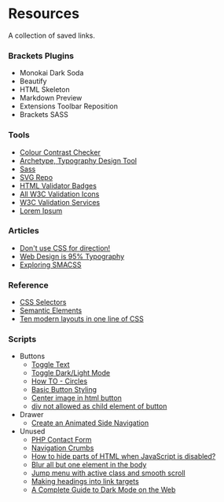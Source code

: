 # Resources
A collection of saved links.

### Brackets Plugins
- Monokai Dark Soda
- Beautify
- HTML Skeleton
- Markdown Preview
- Extensions Toolbar Reposition
- Brackets SASS

### Tools
- [Colour Contrast Checker](https://colourcontrast.cc/)
- [Archetype, Typography Design Tool](https://archetypeapp.com/#)
- [Sass](https://sass-lang.com/guide)
- [SVG Repo](https://www.svgrepo.com)
- [HTML Validator Badges](https://tdarb.org/html5-validator-badge/)
- [All W3C Validation Icons](https://www.w3.org/QA/Tools/Icons)
- [W3C Validation Services](https://validator.w3.org/services)
- [Lorem Ipsum](https://loremipsum.io)

### Articles
- [Don't use CSS for direction!](https://www.w3.org/International/questions/qa-html-dir#quickanswer)
- [Web Design is 95% Typography](https://ia.net/topics/the-web-is-all-about-typography-period)
- [Exploring SMACSS](https://www.toptal.com/css/smacss-scalable-modular-architecture-css)

### Reference
- [CSS Selectors](https://www.w3schools.com/cssref/css_selectors.asp)
- [Semantic Elements](https://www.w3schools.com/html/html5_semantic_elements.asp)
- [Ten modern layouts in one line of CSS](https://web.dev/one-line-layouts/)

### Scripts
- Buttons
   - [Toggle Text](https://www.w3schools.com/howto/howto_js_toggle_text.asp)
   - [Toggle Dark/Light Mode](https://www.w3schools.com/howto/howto_js_toggle_dark_mode.asp)
   - [How TO - Circles](https://www.w3schools.com/howto/howto_css_circles.asp)
   - [Basic Button Styling](https://www.w3schools.com/css/css3_buttons.asp)
   - [Center image in html button](https://stackoverflow.com/questions/7274875/center-image-in-html-button)
   - [div not allowed as child element of button](https://stackoverflow.com/questions/31020667/div-not-allowed-as-child-element-of-button)
- Drawer
   - [Create an Animated Side Navigation](https://www.w3schools.com/howto/howto_js_sidenav.asp)
- Unused
   - [PHP Contact Form](https://codepen.io/badcat/pen/yLYVmqo)
   - [Navigation Crumbs](https://developer.mozilla.org/en-US/docs/Web/HTML/Element/nav)
   - [How to hide parts of HTML when JavaScript is disabled?](https://stackoverflow.com/questions/1577598/how-to-hide-parts-of-html-when-javascript-is-disabled)
   - [Blur all but one element in the body](https://stackoverflow.com/questions/42827504/blur-all-but-one-element-in-the-body)
   - [Jump menu with active class and smooth scroll](https://codepen.io/eksch/pen/xwdOeK)
   - [Making headings into link targets](https://developers.google.com/style/headings-targets)
   - [A Complete Guide to Dark Mode on the Web](https://css-tricks.com/a-complete-guide-to-dark-mode-on-the-web/#storing-preferences)